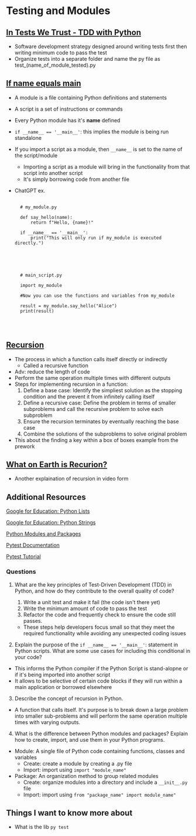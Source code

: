 # Testing and Modules

## [In Tests We Trust - TDD with Python](https://code.likeagirl.io/in-tests-we-trust-tdd-with-python-af69f47e6932)
- Software development strategy designed around writing tests first then writing minimum code to pass the test
- Organize tests into a separate folder and name the py file as test_(name_of_module_tested).py

## [If name equals main](https://www.geeksforgeeks.org/what-does-the-if-__name__-__main__-do/)
- A module is a file containing Python definitions and statements
- A script is a set of instructions or commands
- Every Python module has it's __name__ defined
- ```if __name__ == '__main__'```: this implies the module is being run standalone
- If you import a script as a module, then ```__name__``` is set to the name of the script/module
    - Importing a script as a module will bring in the functionality from that script into another script
    - It's simply borrowing code from another file
- ChatGPT ex.
    <pre>
    <code>
    # my_module.py

    def say_hello(name):
        return f"Hello, {name}!"

    if __name__ == '__main__':
        print("This will only run if my_module is executed directly.")
    
    </code>
    </pre>

    <pre>
    <code>
    # main_script.py

    import my_module

    #Now you can use the functions and variables from my_module

    result = my_module.say_hello("Alice")
    print(result)

    </code>
    </pre>



## [Recursion](https://www.geeksforgeeks.org/introduction-to-recursion-data-structure-and-algorithm-tutorials/)
- The process in which a function calls itself directly or indirectly
    - Called a recursive function
- Adv: reduce the length of code 
- Perform the same operation multiple times with different outputs
- Steps for implementing recursion in a function:
    1. Define a base case: Identify the simpliest solution as the stopping condition and the prevent it from infinitely calling itself
    2. Define a recursive case: Define the problem in terms of smaller subproblems and call the recursive problem to solve each subproblem
    3. Ensure the recursion terminates by eventually reaching the base case
    4. Combine the solutions of the subproblems to solve original problem
- This about the finding a key within a box of boxes example from the prework

## [What on Earth is Recurion?](https://www.youtube.com/watch?v=Mv9NEXX1VHc)
- Another explaination of recursion in video form

## Additional Resources

[Google for Education: Python Lists](https://developers.google.com/edu/python/lists)

[Google for Education: Python Strings](https://developers.google.com/edu/python/strings)

[Python Modules and Packages](https://realpython.com/python-modules-packages/)

[Pytest Documentation](https://docs.pytest.org/en/latest/)

[Pytest Tutorial](https://www.guru99.com/pytest-tutorial.html)

### Questions
1. What are the key principles of Test-Driven Development (TDD) in Python, and how do they contribute to the overall quality of code?
    1.  Write a unit test and make it fail (the code isn't there yet)
    2.  Write the minimum amount of code to pass the test
    3.  Refactor the code and frequently check to ensure the code still passes. 
    - These steps help developers focus small so that they meet the required functionality while avoiding any unexpected coding issues 

2. Explain the purpose of the ```if __name__ == '__main__'```: statement in Python scripts. What are some use cases for including this conditional in your code?
- This informs the Python compiler if the Python Script is stand-alopne or if it's being imported into another script
- It allows to be selective of certain code blocks if they will run within a main application or borrowed elsewhere

3. Describe the concept of recursion in Python.
- A function that calls itself. It's purpose is to break down a large problem into smaller sub-problems and will perform the same operation multiple times with varying outputs.

4. What is the difference between Python modules and packages? Explain how to create, import, and use them in your Python programs.
- Module: A single file of Python code containing functions, classes and variables
    - Create: create a module by creating a .py file 
    - Import: import using ```import "module_name"```
- Package: An organization method to group related modules
    - Create: organize modules into a directory and include a ```__init__.py``` file
    - Import: import using ```from "package_name" import module_name"```

## Things I want to know more about

- What is the lib ```py test```